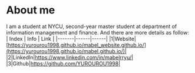 
# About me
I am a student at NYCU, second-year master student at department of information management and finance. And there are more details as follow:
| Index | Info | Link |
|-------|------|------|
|1|Website|[https://yurourou1998.github.io/mabel_website.github.io/](https://yurourou1998.github.io/mabel.github.io/)|
|2|LinkedIn|https://www.linkedin.com/in/mabelrryu/|
|3|Github|https://github.com/YUROUROU1998|
